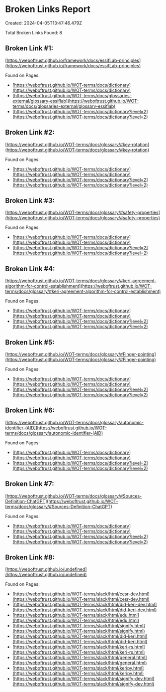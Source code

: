 # Broken Links Report

Created: 2024-04-05T13:47:46.479Z

Total Broken Links Found: 8

## Broken Link #1:
[https://weboftrust.github.io/framework/docs/essifLab-principles](https://weboftrust.github.io/framework/docs/essifLab-principles)

Found on Pages:

- [https://weboftrust.github.io/WOT-terms/docs/dictionary](https://weboftrust.github.io/WOT-terms/docs/dictionary)
- [https://weboftrust.github.io/WOT-terms/docs/glossaries-external/glossary-essiflab](https://weboftrust.github.io/WOT-terms/docs/glossaries-external/glossary-essiflab)
- [https://weboftrust.github.io/WOT-terms/docs/dictionary?level=2](https://weboftrust.github.io/WOT-terms/docs/dictionary?level=2)


## Broken Link #2:
[https://weboftrust.github.io/WOT-terms/docs/glossary/#key-rotation](https://weboftrust.github.io/WOT-terms/docs/glossary/#key-rotation)

Found on Pages:

- [https://weboftrust.github.io/WOT-terms/docs/dictionary](https://weboftrust.github.io/WOT-terms/docs/dictionary)
- [https://weboftrust.github.io/WOT-terms/docs/dictionary?level=2](https://weboftrust.github.io/WOT-terms/docs/dictionary?level=2)


## Broken Link #3:
[https://weboftrust.github.io/WOT-terms/docs/glossary/#safety-properties](https://weboftrust.github.io/WOT-terms/docs/glossary/#safety-properties)

Found on Pages:

- [https://weboftrust.github.io/WOT-terms/docs/dictionary](https://weboftrust.github.io/WOT-terms/docs/dictionary)
- [https://weboftrust.github.io/WOT-terms/docs/dictionary?level=2](https://weboftrust.github.io/WOT-terms/docs/dictionary?level=2)


## Broken Link #4:
[https://weboftrust.github.io/WOT-terms/docs/glossary/#keri-agreement-algorithm-for-control-establishment](https://weboftrust.github.io/WOT-terms/docs/glossary/#keri-agreement-algorithm-for-control-establishment)

Found on Pages:

- [https://weboftrust.github.io/WOT-terms/docs/dictionary](https://weboftrust.github.io/WOT-terms/docs/dictionary)
- [https://weboftrust.github.io/WOT-terms/docs/dictionary?level=2](https://weboftrust.github.io/WOT-terms/docs/dictionary?level=2)


## Broken Link #5:
[https://weboftrust.github.io/WOT-terms/docs/glossary/#Finger-pointing](https://weboftrust.github.io/WOT-terms/docs/glossary/#Finger-pointing)

Found on Pages:

- [https://weboftrust.github.io/WOT-terms/docs/dictionary](https://weboftrust.github.io/WOT-terms/docs/dictionary)
- [https://weboftrust.github.io/WOT-terms/docs/dictionary?level=2](https://weboftrust.github.io/WOT-terms/docs/dictionary?level=2)


## Broken Link #6:
[https://weboftrust.github.io/WOT-terms/docs/glossary/autonomic-identifier-(AID](https://weboftrust.github.io/WOT-terms/docs/glossary/autonomic-identifier-(AID)

Found on Pages:

- [https://weboftrust.github.io/WOT-terms/docs/dictionary](https://weboftrust.github.io/WOT-terms/docs/dictionary)
- [https://weboftrust.github.io/WOT-terms/docs/dictionary?level=2](https://weboftrust.github.io/WOT-terms/docs/dictionary?level=2)


## Broken Link #7:
[https://weboftrust.github.io/WOT-terms/docs/glossary/#Sources-Definition-ChatGPT](https://weboftrust.github.io/WOT-terms/docs/glossary/#Sources-Definition-ChatGPT)

Found on Pages:

- [https://weboftrust.github.io/WOT-terms/docs/dictionary](https://weboftrust.github.io/WOT-terms/docs/dictionary)
- [https://weboftrust.github.io/WOT-terms/docs/dictionary?level=2](https://weboftrust.github.io/WOT-terms/docs/dictionary?level=2)


## Broken Link #8:
[https://weboftrust.github.io/undefined](https://weboftrust.github.io/undefined)

Found on Pages:

- [https://weboftrust.github.io/WOT-terms/slack/html/cesr-dev.html](https://weboftrust.github.io/WOT-terms/slack/html/cesr-dev.html)
- [https://weboftrust.github.io/WOT-terms/slack/html/did-keri-dev.html](https://weboftrust.github.io/WOT-terms/slack/html/did-keri-dev.html)
- [https://weboftrust.github.io/WOT-terms/slack/html/edu.html](https://weboftrust.github.io/WOT-terms/slack/html/edu.html)
- [https://weboftrust.github.io/WOT-terms/slack/html/signify.html](https://weboftrust.github.io/WOT-terms/slack/html/signify.html)
- [https://weboftrust.github.io/WOT-terms/slack/html/did-keri.html](https://weboftrust.github.io/WOT-terms/slack/html/did-keri.html)
- [https://weboftrust.github.io/WOT-terms/slack/html/keri-rs.html](https://weboftrust.github.io/WOT-terms/slack/html/keri-rs.html)
- [https://weboftrust.github.io/WOT-terms/slack/html/general.html](https://weboftrust.github.io/WOT-terms/slack/html/general.html)
- [https://weboftrust.github.io/WOT-terms/slack/html/keripy.html](https://weboftrust.github.io/WOT-terms/slack/html/keripy.html)
- [https://weboftrust.github.io/WOT-terms/slack/html/signify-dev.html](https://weboftrust.github.io/WOT-terms/slack/html/signify-dev.html)


